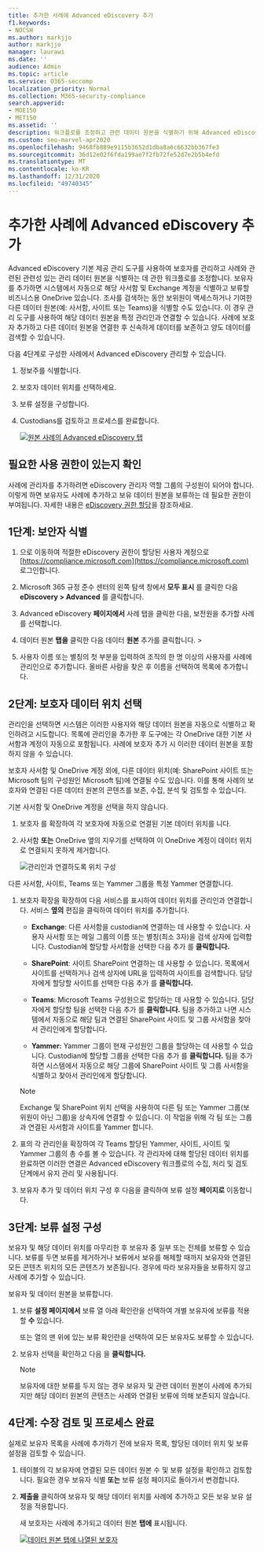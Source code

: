 ```yaml
---
title: 추가한 사례에 Advanced eDiscovery 추가
f1.keywords:
- NOCSH
ms.author: markjjo
author: markjjo
manager: laurawi
ms.date: ''
audience: Admin
ms.topic: article
ms.service: O365-seccomp
localization_priority: Normal
ms.collection: M365-security-compliance
search.appverid:
- MOE150
- MET150
ms.assetid: ''
description: 워크플로를 조정하고 관련 데이터 원본을 식별하기 위해 Advanced eDiscovery 기본 제공 관리 도구를 사용하는 방법을 배워야 합니다.
ms.custom: seo-marvel-apr2020
ms.openlocfilehash: 9468fb889e9115b3652d1dba8a6c6632bb367fe3
ms.sourcegitcommit: 36d12e02f6fda199ae7f2fb72fe52d7e2b5b4efd
ms.translationtype: MT
ms.contentlocale: ko-KR
ms.lasthandoff: 12/31/2020
ms.locfileid: "49740345"
---
```

# <a name="add-custodians-to-an-advanced-ediscovery-case"></a>추가한 사례에 Advanced eDiscovery 추가

Advanced eDiscovery 기본 제공 관리 도구를 사용하여 보호자를 관리하고 사례와 관련된 관련성 있는 관리 데이터 원본을 식별하는 데 관한 워크플로를 조정합니다. 보유자를 추가하면 시스템에서 자동으로 해당 사서함 및 Exchange 계정을 식별하고 보류할 비즈니스용 OneDrive 있습니다. 조사를 검색하는 동안 보위원이 액세스하거나 기여한 다른 데이터 원본(예: 사서함, 사이트 또는 Teams)을 식별할 수도 있습니다. 이 경우 관리 도구를 사용하여 해당 데이터 원본을 특정 관리인과 연결할 수 있습니다. 사례에 보호자 추가하고 다른 데이터 원본을 연결한 후 신속하게 데이터를 보존하고 양도 데이터를 검색할 수 있습니다.

다음 4단계로 구성한 사례에서 Advanced eDiscovery 관리할 수 있습니다.

1. 정보주를 식별합니다.

2. 보호자 데이터 위치를 선택하세요.

3. 보류 설정을 구성합니다.

4. Custodians를 검토하고 프로세스를 완료합니다.

   [![원본 사례의 Advanced eDiscovery 탭 ](../media/AeD-Sources-Tab.png)](../media/AeD-Sources-Tab.png#lightbox)

## <a name="make-sure-you-have-the-necessary-permissions"></a>필요한 사용 권한이 있는지 확인

사례에 관리자를 추가하려면 eDiscovery 관리자 역할 그룹의 구성원이 되어야 합니다. 이렇게 하면 보유자도 사례에 추가하고 보유 데이터 원본을 보류하는 데 필요한 권한이 부여됩니다. 자세한 내용은 [eDiscovery 권한 할당](get-started-with-advanced-ediscovery.md#step-2-assign-ediscovery-permissions)을 참조하세요.

## <a name="step-1-identify-custodians"></a>1단계: 보안자 식별

1. 으로 이동하여 적절한 eDiscovery 권한이 할당된 사용자 계정으로 [https://compliance.microsoft.com](https://compliance.microsoft.com) 로그인합니다.

2. Microsoft 365 규정 준수 센터의 왼쪽 탐색 창에서 **모두 표시** 를 클릭한 다음 **eDiscovery > Advanced** 를 클릭합니다.

3. Advanced eDiscovery **페이지에서** 사례 탭을  클릭한 다음, 보전원을 추가할 사례를 선택합니다.

4. 데이터 원본 **탭을** 클릭한 다음 데이터 **원본** 추가를 클릭합니다.  >  

5. 사용자 이름 또는 별칭의 첫 부분을 입력하여 조직의 한 명 이상의 사용자를 사례에 관리인으로 추가합니다. 올바른 사람을 찾은 후 이름을 선택하여 목록에 추가합니다.

## <a name="step-2-choose-custodian-data-locations"></a>2단계: 보호자 데이터 위치 선택

관리인을 선택하면 시스템은 이러한 사용자와 해당 데이터 원본을 자동으로 식별하고 확인하려고 시도합니다. 목록에 관리인을 추가한 후 도구에는 각 OneDrive 대한 기본 사서함과 계정이 자동으로 포함됩니다. 사례에 보호자 추가 시 이러한 데이터 원본을 포함하지 않을 수 있습니다.

보호자 사서함 및 OneDrive 계정 외에, 다른 데이터 위치(예: SharePoint 사이트 또는 Microsoft 팀의 구성원인 Microsoft 팀)에 연결될 수도 있습니다. 이를 통해 사례의 보호자와 연결된 다른 데이터 원본의 콘텐츠를 보존, 수집, 분석 및 검토할 수 있습니다.

기본 사서함 및 OneDrive 계정을 선택을 하지 않습니다.

1. 보호자 를 확장하여 각 보호자에 자동으로 연결된 기본 데이터 위치를 니다.

2. 사서함 **또는**  OneDrive  옆의 지우기를 선택하여 이 OneDrive 계정이 데이터 위치로 연결되지 못하게 제거합니다.

   ![관리인과 연결하도록 위치 구성](../media/ConfigureCustodianLocations.png)

다른 사서함, 사이트, Teams 또는 Yammer 그룹을 특정 Yammer 연결합니다.

1. 보호자 확장을 확장하여 다음 서비스를 표시하여 데이터 위치를 관리인과 연결합니다. 서비스 **옆의** 편집을 클릭하여 데이터 위치를 추가합니다.

   - **Exchange**: 다른 사서함을 custodian에 연결하는 데 사용할 수 있습니다. 사용자 사서함 또는 메일 그룹의 이름 또는 별칭(최소 3자)을 검색 상자에 입력합니다. Custodian에 할당할 사서함을 선택한 다음 추가 를 **클릭합니다.**

   - **SharePoint**: 사이트 SharePoint 연결하는 데 사용할 수 있습니다. 목록에서 사이트를 선택하거나 검색 상자에 URL을 입력하여 사이트를 검색합니다. 담당자에게 할당할 사이트를 선택한 다음 추가 를 **클릭합니다.**

   - **Teams**: Microsoft Teams 구성원으로 할당하는 데 사용할 수 있습니다. 담당자에게 할당할 팀을 선택한 다음 추가 를 **클릭합니다.** 팀을 추가하고 나면 시스템에서 자동으로 해당 팀과 연결된 SharePoint 사이트 및 그룹 사서함을 찾아서 관리인에게 할당합니다.

   - **Yammer:** Yammer 그룹이 현재 구성원인 그룹을 할당하는 데 사용할 수 있습니다. Custodian에 할당할 그룹을 선택한 다음 추가 를 **클릭합니다.** 팀을 추가하면 시스템에서 자동으로 해당 그룹에 SharePoint 사이트 및 그룹 사서함을 식별하고 찾아서 관리인에게 할당합니다.

   > [!NOTE]
   > Exchange 및  SharePoint 위치 선택을 사용하여 다른 팀 또는 Yammer 그룹(보위원이 아닌 그룹)을 상속자에 연결할 수 있습니다.  이 작업을 위해 각 팀 또는 그룹과 연결된 사서함과 사이트를 Yammer 합니다.

2. 표의 각 관리인을 확장하여 각 Teams 할당된 Yammer, 사이트, 사이트 및 Yammer 그룹의 총 수를 볼 수 있습니다. 각 관리자에 대해 할당된 데이터 위치를 완료하면 이러한 연결은 Advanced eDiscovery 워크플로의 수집, 처리 및 검토 단계에서 유지 관리 및 사용됩니다.

3. 보유자 추가 및 데이터 위치 구성 후 다음을 클릭하여 보류 설정 **페이지로** 이동합니다.   

## <a name="step-3-configure-hold-settings"></a>3단계: 보류 설정 구성

 보유자 및 해당 데이터 위치를 마무리한 후 보유자 중 일부 또는 전체를 보류할 수 있습니다. 보류를 두면 보류를 제거하거나 보류에서 보유를 해제할 때까지 보유자와 연결된 모든 콘텐츠 위치의 모든 콘텐츠가 보존됩니다. 경우에 따라 보유자들을 보류하지 않고 사례에 추가할 수 있습니다.

보유자 및 데이터 원본을 보류합니다.

1. 보류 **설정 페이지에서** 보류 열 아래 확인란을 선택하여 개별 보유자에 보류를 적용할 **수** 있습니다.

   또는 열의 맨 위에 있는 보류 확인란을 선택하여  모든 보유자도 보류할 수 있습니다.

2. 보유자 선택을 확인하고 다음 을 **클릭합니다.**

   > [!NOTE]
   > 보유자에 대한 보류를 두지 않는 경우 보유자 및 관련 데이터 원본이 사례에 추가되지만 해당 데이터 원본의 콘텐츠는 사례와 연결된 보류에 의해 보존되지 않습니다.

## <a name="step-4-review-the-custodians-and-complete-the-process"></a>4단계: 수장 검토 및 프로세스 완료

실제로 보유자 목록을 사례에 추가하기 전에 보유자 목록, 할당된 데이터 위치 및 보류 설정을 검토할 수 있습니다.

1. 테이블의 각 보유자에 연결된 모든 데이터 원본 수 및 보류 설정을 확인하고 검토합니다. 필요한 경우 보유자 식별 **또는** 보류  설정 페이지로 돌아가서 변경합니다.

2. **제출을** 클릭하여 보유자 및 해당 데이터 위치를 사례에 추가하고 모든 보유 보유 설정을 적용합니다.

   새 보호자는 사례에 추가되고 데이터 원본 **탭에** 표시됩니다.

   [![데이터 원본 탭에 나열된 보호자 ](../media/DataSourcesTab.png)](../media/DataSourcesTab.png#lightbox)
